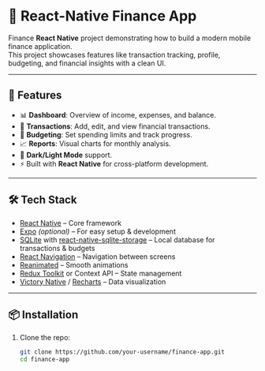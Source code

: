 # 📱 React-Native Finance App

Finance  **React Native** project demonstrating how to build a modern mobile finance application.  
This project showcases features like transaction tracking, profile, budgeting, and financial insights with a clean UI.

---

## 🚀 Features
- 📊 **Dashboard**: Overview of income, expenses, and balance.  
- 💸 **Transactions**: Add, edit, and view financial transactions.  
- 🏦 **Budgeting**: Set spending limits and track progress.  
- 📈 **Reports**: Visual charts for monthly analysis.  
- 🌙 **Dark/Light Mode** support.  
- ⚡ Built with **React Native** for cross-platform development.

---

## 🛠️ Tech Stack
- [React Native](https://reactnative.dev/) – Core framework  
- [Expo](https://expo.dev/) *(optional)* – For easy setup & development  
- [SQLite](https://www.sqlite.org/) with [react-native-sqlite-storage](https://github.com/andpor/react-native-sqlite-storage) – Local database for transactions & budgets  
- [React Navigation](https://reactnavigation.org/) – Navigation between screens  
- [Reanimated](https://docs.swmansion.com/react-native-reanimated/) – Smooth animations  
- [Redux Toolkit](https://redux-toolkit.js.org/) or Context API – State management  
- [Victory Native](https://formidable.com/open-source/victory/docs/native/) / [Recharts](https://recharts.org/) – Data visualization  

---

## 📦 Installation

1. Clone the repo:
   ```bash
   git clone https://github.com/your-username/finance-app.git
   cd finance-app

